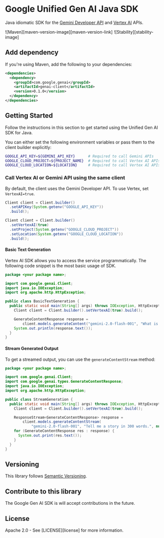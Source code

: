 # Google Unified Gen AI Java SDK

Java idiomatic SDK for the
[Gemini Developer API](https://ai.google.dev/gemini-api/docs) and
[Vertex AI](https://cloud.google.com/vertex-ai/generative-ai/docs/learn/overview)
APIs.

![Maven][maven-version-image][maven-version-link]
![Stability][stability-image]

## Add dependency

If you're using Maven, add the following to your dependencies:

<!-- {x-version-update-start:genai-client:released} -->

```xml
<dependencies>
  <dependency>
    <groupId>com.google.genai</groupId>
    <artifactId>genai-client</artifactId>
    <version>0.1.0</version>
  </dependency>
</dependencies>
```

<!-- {x-version-update-end} -->

## Getting Started

Follow the instructions in this section to get started using the Unified Gen AI
SDK for Java.

You can either set the following environment variables or pass them to the
client builder explicitly:

```bash
GOOGLE_API_KEY=${GEMINI_API_KEY}      # Required to call Gemini APIs
GOOGLE_CLOUD_PROJECT=${PROJECT_NAME}  # Required to call Vertex AI APIs
GOOGLE_CLOUD_LOCATION=${LOCATION}     # Required to call Vertex AI APIs
```

### Call Vertex AI or Gemini API using the same client
By default, the client uses the Gemini Developer API. To use Vertex, set
`VertexAI=true`.

```java
Client client = Client.builder()
  .setAPIKey(System.getenv("GOOGLE_API_KEY"))
  .build();
```

```java
Client client = Client.builder()
  .setVertexAI(true)
  .setProject(System.getenv("GOOGLE_CLOUD_PROJECT"))
  .setLocation(System.getenv("GOOGLE_CLOUD_LOCATION"))
  .build();
```

#### Basic Text Generation
Vertex AI SDK allows you to access the service programmatically. The following
code snippet is the most basic usage of SDK.

```java
package <your package name>;

import com.google.genai.Client;
import java.io.IOException;
import org.apache.http.HttpException;

public class BasicTextGeneration {
  public static void main(String[] args) throws IOException, HttpException {
    Client client = Client.builder().setVertexAI(true).build();

    GenerateContentResponse response =
        client.models.generateContent("gemini-2.0-flash-001", "What is your name?", null);
    System.out.println(response.text());
  }
}
```

#### Stream Generated Output

To get a streamed output, you can use the `generateContentStream` method:

```java
package <your package name>;

import com.google.genai.Client;
import com.google.genai.types.GenerateContentResponse;
import java.io.IOException;
import org.apache.http.HttpException;

public class StreamGeneration {
  public static void main(String[] args) throws IOException, HttpException {
    Client client = Client.builder().setVertexAI(true).build();

    ResponseStream<GenerateContentResponse> response =
        client.models.generateContentStream(
            "gemini-2.0-flash-001", "Tell me a story in 300 words.", null);
    for (GenerateContentResponse res : response) {
      System.out.print(res.text());
    }
  }
}
```

## Versioning

This library follows [Semantic Versioning](http://semver.org/).

## Contribute to this library

The Google Gen AI SDK is will accept contributions in the future.

## License

Apache 2.0 - See [LICENSE][license] for more information.
